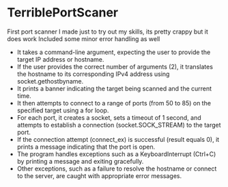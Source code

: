 # TerriblePortScaner
First port scanner I made just to try out my skills, its pretty crappy but it does work
Included some minor error handling as well
- It takes a command-line argument, expecting the user to provide the target IP address or hostname.
- If the user provides the correct number of arguments (2), it translates the hostname to its corresponding IPv4 address using socket.gethostbyname.
- It prints a banner indicating the target being scanned and the current time.
- It then attempts to connect to a range of ports (from 50 to 85) on the specified target using a for loop.
- For each port, it creates a socket, sets a timeout of 1 second, and attempts to establish a connection (socket.SOCK_STREAM) to the target port.
- If the connection attempt (connect_ex) is successful (result equals 0), it prints a message indicating that the port is open.
- The program handles exceptions such as a KeyboardInterrupt (Ctrl+C) by printing a message and exiting gracefully.
- Other exceptions, such as a failure to resolve the hostname or connect to the server, are caught with appropriate error messages.
